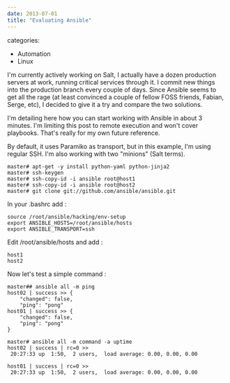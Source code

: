 ```yaml
---
date: 2013-07-01
title: "Evaluating Ansible"
---
```








categories:
- Automation
- Linux


I'm currently actively working on Salt, I actually have a dozen production servers at work, running critical services through it. I commit new things into the production branch every couple of days.
Since Ansible seems to get all the rage (at least convinced a couple of fellow FOSS friends, Fabian, Serge, etc), I decided to give it a try and compare the two solutions.

I'm detailing here how you can start working with Ansible in about 3 minutes. I'm limiting this post to remote execution and won't cover playbooks. That's really for my own future reference.

By default, it uses Paramiko as transport, but in this example, I'm using regular SSH. I'm also working with two "minions" (Salt terms).


    
    master# apt-get -y install python-yaml python-jinja2
    master# ssh-keygen
    master# ssh-copy-id -i ansible root@host1
    master# ssh-copy-id -i ansible root@host2
    master# git clone git://github.com/ansible/ansible.git



In your .bashrc add :

    
    source /root/ansible/hacking/env-setup
    export ANSIBLE_HOSTS=/root/ansible/hosts
    export ANSIBLE_TRANSPORT=ssh



Edit /root/ansible/hosts and add :

    
    host1
    host2



Now let's test a simple command :


    
    master## ansible all -m ping 
    host02 | success >> {
        "changed": false, 
        "ping": "pong"
    host01 | success >> {
        "changed": false, 
        "ping": "pong"
    }
    
    master# ansible all -m command -a uptime
    host02 | success | rc=0 >>
     20:27:33 up  1:50,  2 users,  load average: 0.00, 0.00, 0.00
    
    host01 | success | rc=0 >>
     20:27:33 up  1:50,  2 users,  load average: 0.00, 0.00, 0.00
    




